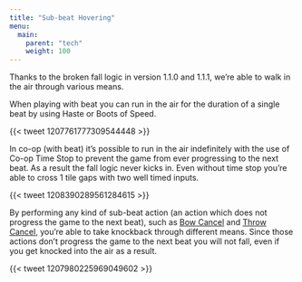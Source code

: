 ```yaml
---
title: "Sub-beat Hovering"
menu:
  main:
    parent: "tech"
    weight: 100
---
```


Thanks to the broken fall logic in version 1.1.0 and 1.1.1, we’re able to walk in the air through various means.

When playing with beat you can run in the air for the duration of a single beat by using Haste or Boots of Speed.

{{< tweet 1207761777309544448 >}}

In co-op (with beat) it’s possible to run in the air indefinitely with the use of Co-op Time Stop to prevent the game from ever progressing to the next beat.
As a result the fall logic never kicks in. Even without time stop you’re able to cross 1 tile gaps with two well timed inputs.

{{< tweet 1208390289561284615 >}}

By performing any kind of sub-beat action (an action which does not progress the game to the next beat), such as [Bow Cancel](/tech/item-cancel/#bow-cancel) and [Throw Cancel](/tech/item-cancel/#throw-cancel), you’re able to take knockback through different means.
Since those actions don’t progress the game to the next beat you will not fall, even if you get knocked into the air as a result.

{{< tweet 1207980225969049602 >}}
